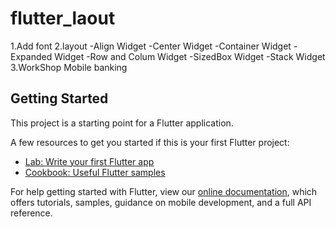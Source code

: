 # flutter_laout

1.Add font
2.layout
-Align Widget
-Center Widget
-Container Widget
-Expanded Widget
-Row and Colum Widget
-SizedBox Widget
-Stack Widget
3.WorkShop Mobile banking

## Getting Started

This project is a starting point for a Flutter application.

A few resources to get you started if this is your first Flutter project:

- [Lab: Write your first Flutter app](https://flutter.dev/docs/get-started/codelab)
- [Cookbook: Useful Flutter samples](https://flutter.dev/docs/cookbook)

For help getting started with Flutter, view our
[online documentation](https://flutter.dev/docs), which offers tutorials,
samples, guidance on mobile development, and a full API reference.
